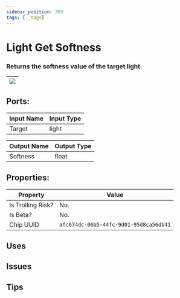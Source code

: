 ```yaml
---
sidebar_position: 303
tags: [._tags]
---
```


# Light Get Softness


### Returns the softness value of the target light.

| ![](https://images-ext-2.discordapp.net/external/MPmIaQzlEPmgGWlgi-WxBBXt0Bjv_zWPkg1y1f_sy3s/https/www.recroomcircuits.com/image/circuit/absolute-value?width=206&height=108) |
|-----|

## Ports:

| Input Name | Input Type |
|-----------|-----------|
| Target | light |

| Output Name | Output Type |
|-----------|-----------|
| Softness | float |

## Properties:

| Property  | Value |
|-------------------|-----------|
| Is Trolling Risk? | No. |
| Is Beta? | No. |
| Chip UUID | `afc674dc-06b5-44fc-9d01-95d8ca56db41` |

## Uses

## Issues

## Tips